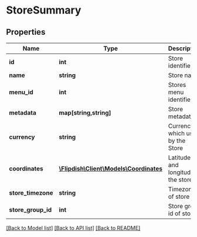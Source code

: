 # StoreSummary

## Properties
Name | Type | Description | Notes
------------ | ------------- | ------------- | -------------
**id** | **int** | Store identifier | [optional] 
**name** | **string** | Store name | [optional] 
**menu_id** | **int** | Stores menu identifier | [optional] 
**metadata** | **map[string,string]** | Store metadata | [optional] 
**currency** | **string** | Currency which used by the Store | [optional] 
**coordinates** | [**\Flipdish\Client\Models\Coordinates**](Coordinates.md) | Latitude and longitude of the store | [optional] 
**store_timezone** | **string** | Timezone of store | [optional] 
**store_group_id** | **int** | Store group id of store | [optional] 

[[Back to Model list]](../README.md#documentation-for-models) [[Back to API list]](../README.md#documentation-for-api-endpoints) [[Back to README]](../README.md)


